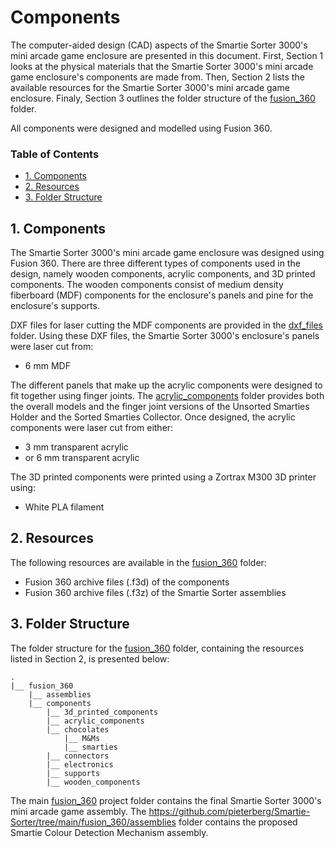 # Components

The computer-aided design (CAD) aspects of the Smartie Sorter 3000's mini arcade game enclosure are presented in this document. First, Section 1 looks at the physical materials that the Smartie Sorter 3000's mini arcade game enclosure's components are made from. Then, Section 2 lists the available resources for the Smartie Sorter 3000's mini arcade game enclosure. Finaly, Section 3 outlines the folder structure of the [fusion_360](https://github.com/pieterberg/Smartie-Sorter/tree/main/fusion_360) folder.

All components were designed and modelled using Fusion 360.

### Table of Contents

- [1. Components](#1-components)
- [2. Resources](#2-resources)
- [3. Folder Structure](#3-folder-structure)

## 1. Components

The Smartie Sorter 3000's mini arcade game enclosure was designed using Fusion 360. There are three different types of components used in the design, namely wooden components, acrylic components, and 3D printed components. The wooden components consist of medium density fiberboard (MDF) components for the enclosure's panels and pine for the enclosure's supports.

DXF files for laser cutting the MDF components are provided in the [dxf_files](https://github.com/pieterberg/Smartie-Sorter/tree/main/documentation/components/dxf_files) folder. Using these DXF files, the Smartie Sorter 3000's enclosure's panels were laser cut from:

- 6 mm MDF

The different panels that make up the acrylic components were designed to fit together using finger joints. The [acrylic_components](https://github.com/pieterberg/Smartie-Sorter/tree/main/fusion_360/components/acrylic_components) folder provides both the overall models and the finger joint versions of the Unsorted Smarties Holder and the Sorted Smarties Collector. Once designed, the acrylic components were laser cut from either:

- 3 mm transparent acrylic
- or 6 mm transparent acrylic

The 3D printed components were printed using a Zortrax M300 3D printer using:

- White PLA filament

## 2. Resources

The following resources are available in the [fusion_360](https://github.com/pieterberg/Smartie-Sorter/tree/main/fusion_360) folder:

- Fusion 360 archive files (.f3d) of the components
- Fusion 360 archive files (.f3z) of the Smartie Sorter assemblies

## 3. Folder Structure

The folder structure for the [fusion_360](https://github.com/pieterberg/Smartie-Sorter/tree/main/fusion_360) folder, containing the resources listed in Section 2, is presented below:

```
.
|__ fusion_360
    |__ assemblies
    |__ components
        |__ 3d_printed_components
        |__ acrylic_components
        |__ chocolates
            |__ M&Ms
            |__ smarties
        |__ connectors
        |__ electronics
        |__ supports
        |__ wooden_components
```

The main [fusion_360](https://github.com/pieterberg/Smartie-Sorter/tree/main/fusion_360) project folder contains the final Smartie Sorter 3000's mini arcade game assembly. The https://github.com/pieterberg/Smartie-Sorter/tree/main/fusion_360/assemblies folder contains the proposed Smartie Colour Detection Mechanism assembly.


